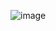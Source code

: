 ![image](https://github.com/souliriss/souliriss.github.io/assets/49311771/522e99ec-6ea4-430e-8e0c-60da5d4bc5fa)
